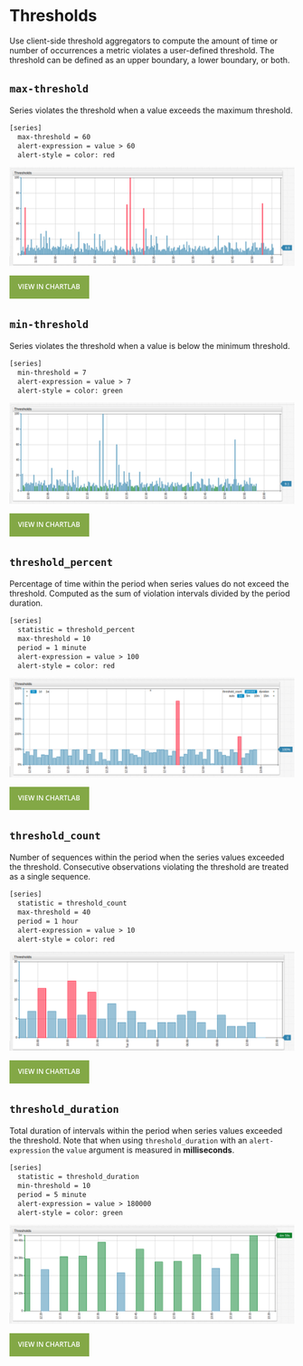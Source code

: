 # Thresholds

Use client-side threshold aggregators to compute the amount of time or number of occurrences a metric violates a user-defined threshold. The threshold can be defined as an upper boundary, a lower boundary, or both.

## `max-threshold`

Series violates the threshold when a value exceeds the maximum threshold.

```ls
[series]
  max-threshold = 60
  alert-expression = value > 60
  alert-style = color: red
```

![](./images/max-threshold.png)

[![](./images/button.png)](https://apps.axibase.com/chartlab/9d4c6263)

## `min-threshold`

Series violates the threshold when a value is below the minimum threshold.

```ls
[series]
  min-threshold = 7
  alert-expression = value > 7
  alert-style = color: green
```

![](./images/min-threshold.png)

[![](./images/button.png)](https://apps.axibase.com/chartlab/cb698253)

## `threshold_percent`

Percentage of time within the period when series values do not exceed the threshold. Computed as the sum of violation intervals divided by the period duration.

```ls
[series]
  statistic = threshold_percent
  max-threshold = 10
  period = 1 minute
  alert-expression = value > 100
  alert-style = color: red
```

![](./images/threshold_percent.png)

[![](./images/button.png)](https://apps.axibase.com/chartlab/a975165f)

## `threshold_count`

Number of sequences within the period when the series values exceeded the threshold. Consecutive observations violating the threshold are treated as a single sequence.

```ls
[series]
  statistic = threshold_count
  max-threshold = 40
  period = 1 hour
  alert-expression = value > 10
  alert-style = color: red
```

![](./images/threshold_count.png)

[![](./images/button.png)](https://apps.axibase.com/chartlab/a975165f)

## `threshold_duration`

Total duration of intervals within the period when series values exceeded the threshold. Note that when using `threshold_duration` with an `alert-expression` the `value` argument is measured in **milliseconds**.

```ls
[series]
  statistic = threshold_duration
  min-threshold = 10
  period = 5 minute
  alert-expression = value > 180000
  alert-style = color: green
```

![](./images/threshold_duration.png)

[![](./images/button.png)](https://apps.axibase.com/chartlab/b73f5d71)